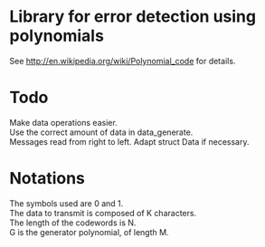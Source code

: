 Library for error detection using polynomials
=============================================
See http://en.wikipedia.org/wiki/Polynomial_code for details.  

Todo
====
Make data operations easier.  
Use the correct amount of data in data_generate.  
Messages read from right to left. Adapt struct Data if necessary.  

Notations
=========
The symbols used are 0 and 1.  
The data to transmit is composed of K characters.  
The length of the codewords is N.  
G is the generator polynomial, of length M.  
